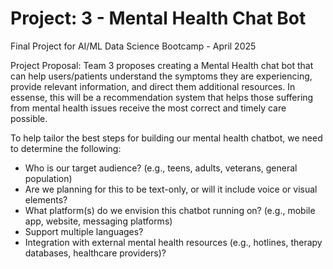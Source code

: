 # Project: 3 - Mental Health Chat Bot
Final Project for AI/ML Data Science Bootcamp - April 2025

Project Proposal: Team 3 proposes creating a Mental Health chat bot that can help users/patients understand the symptoms they are experiencing, provide relevant information, and direct them additional resources. In essense, this will be a recommendation system that helps those suffering from mental health issues receive the most correct and timely care possible.

To help tailor the best steps for building our mental health chatbot, we need to determine the following:
- Who is our target audience? (e.g., teens, adults, veterans, general population)
- Are we planning for this to be text-only, or will it include voice or visual elements?
- What platform(s) do we envision this chatbot running on? (e.g., mobile app, website, messaging platforms)
- Support multiple languages?
- Integration with external mental health resources (e.g., hotlines, therapy databases, healthcare providers)?
